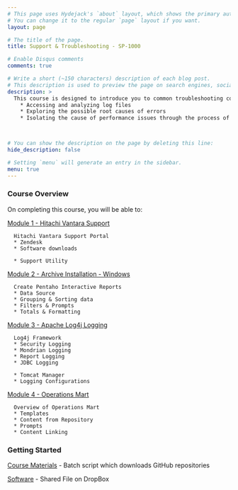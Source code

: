 ```yaml
---
# This page uses Hydejack's `about` layout, which shows the primary author's picture and about text at the top.
# You can change it to the regular `page` layout if you want.
layout: page

# The title of the page.
title: Support & Troubleshooting - SP-1000

# Enable Disqus comments
comments: true

# Write a short (~150 characters) description of each blog post.
# This description is used to preview the page on search engines, social media, etc.
description: >
  This course is designed to introduce you to common troubleshooting concepts and techniques such as:
    * Accessing and analyzing log files
    * Exploring the possible root causes of errors
    * Isolating the cause of performance issues through the process of elimination



# You can show the description on the page by deleting this line:
hide_description: false

# Setting `menu` will generate an entry in the sidebar.
menu: true
---
```


### Course Overview

On completing this course, you will be able to:

[Module 1 - Hitachi Vantara Support](AD1000.1.md)
```
  Hitachi Vantara Support Portal
  * Zendesk
  * Software downloads

  * Support Utility
```
[Module 2 - Archive Installation - Windows](AD1000.2.md)
```
  Create Pentaho Interactive Reports
  * Data Source
  * Grouping & Sorting data
  * Filters & Prompts
  * Totals & Formatting
```  

[Module 3 - Apache Log4j Logging](AD1000.3.md)
```
  Log4j Framework
  * Security Logging
  * Mondrian Logging
  * Report Logging
  * JDBC Logging
  
  * Tomcat Manager
  * Logging Configurations
```

[Module 4 - Operations Mart](BA1000.4.md)
```
  Overview of Operations Mart
  * Templates
  * Content from Repository
  * Prompts
  * Content Linking
```

### Getting Started

[Course Materials](/scripts/course_materials.cmd) - Batch script which downloads GitHub repositories

[Software](https://www.dropbox.com/sh/6nl31ts10sjimnr/AADFXjTek4f9ANyBivVVAhqFa?dl=0) - Shared File on DropBox